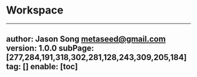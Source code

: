 # Workspace
---
author: Jason Song <metaseed@gmail.com>
version: 1.0.0
subPage: [277,284,191,318,302,281,128,243,309,205,184]
tag: []
enable: [toc]
---
